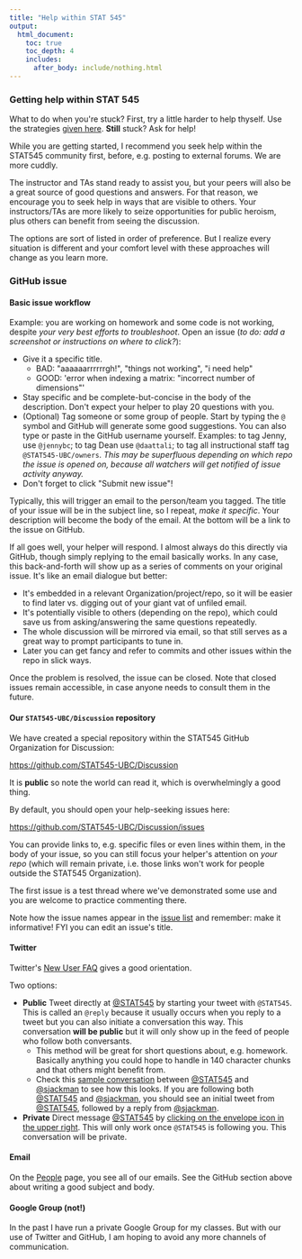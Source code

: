 ```yaml
---
title: "Help within STAT 545"
output:
  html_document:
    toc: true
    toc_depth: 4
    includes:
      after_body: include/nothing.html
---
```


### Getting help within STAT 545

What to do when you're stuck? First, try a little harder to help thyself. Use the strategies [given here](help-general.html). __Still__ stuck? Ask for help! 

While you are getting started, I recommend you seek help within the STAT545 community first, before, e.g. posting to external forums. We are more cuddly.

The instructor and TAs stand ready to assist you, but your peers will also be a great source of good questions and answers. For that reason, we encourage you to seek help in ways that are visible to others. Your instructors/TAs are more likely to seize opportunities for public heroism, plus others can benefit from seeing the discussion.

The options are sort of listed in order of preference. But I realize every situation is different and your comfort level with these approaches will change as you learn more.

### GitHub issue

#### Basic issue workflow

Example: you are working on homework and some code is not working, despite *your very best efforts to troubleshoot*. Open an issue (*to do: add a screenshot or instructions on where to click?*):

  * Give it a specific title.
    - BAD: "aaaaaarrrrrrgh!", "things not working", "i need help"
    - GOOD: 'error when indexing a matrix: "incorrect number of dimensions"'
  * Stay specific and be complete-but-concise in the body of the description. Don't expect your helper to play 20 questions with you.
  * (Optional) Tag someone or some group of people. Start by typing the `@` symbol and GitHub will generate some good suggestions. You can also type or paste in the GitHub username yourself. Examples: to tag Jenny, use `@jennybc`; to tag Dean use `@daattali`; to tag all instructional staff tag `@STAT545-UBC/owners`. *This may be superfluous depending on which repo the issue is opened on, because all watchers will get notified of issue activity anyway.*
  * Don't forget to click "Submit new issue"!

Typically, this will trigger an email to the person/team you tagged. The title of your issue will be in the subject line, so I repeat, *make it specific*. Your description will become the body of the email. At the bottom will be a link to the issue on GitHub.

If all goes well, your helper will respond. I almost always do this directly via GitHub, though simply replying to the email basically works. In any case, this back-and-forth will show up as a series of comments on your original issue. It's like an email dialogue but better:

  * It's embedded in a relevant Organization/project/repo, so it will be easier to find later vs. digging out of your giant vat of unfiled email.
  * It's potentially visible to others (depending on the repo), which could save us from asking/answering the same questions repeatedly.
  * The whole discussion will be mirrored via email, so that still serves as a great way to prompt participants to tune in.
  * Later you can get fancy and refer to commits and other issues within the repo in slick ways.
  
Once the problem is resolved, the issue can be closed. Note that closed issues remain accessible, in case anyone needs to consult them in the future.
  
#### Our `STAT545-UBC/Discussion` repository

We have created a special repository within the STAT545 GitHub Organization for Discussion:

<https://github.com/STAT545-UBC/Discussion>

It is __public__ so note the world can read it, which is overwhelmingly a good thing.

By default, you should open your help-seeking issues here:

<https://github.com/STAT545-UBC/Discussion/issues>

You can provide links to, e.g. specific files or even lines within them, in the body of your issue, so you can still focus your helper's attention on *your repo* (which will remain private, i.e. those links won't work for people outside the STAT545 Organization).

The first issue is a test thread where we've demonstrated some use and you are welcome to practice commenting there.

Note how the issue names appear in the [issue list](https://github.com/STAT545-UBC/Discussion/issues) and remember: make it informative! FYI you can edit an issue's title.

#### Twitter

Twitter's [New User FAQ](https://support.twitter.com/articles/13920-new-user-faqs) gives a good orientation.

Two options:

  * __Public__ Tweet directly at [\@STAT545](https://twitter.com/STAT545) by starting your tweet with `@STAT545`. This is called an `@reply` because it usually occurs when you reply to a tweet but you can also initiate a conversation this way. This conversation __will be public__ but it will only show up in the feed of people who follow both conversants.
    - This method will be great for short questions about, e.g. homework. Basically anything you could hope to handle in 140 character chunks and that others might benefit from.
    - Check this [sample conversation](https://twitter.com/STAT545/status/507627877169242113) between [\@STAT545](https://twitter.com/STAT545) and [\@sjackman](https://twitter.com/sjackman) to see how this looks. If you are following both [\@STAT545](https://twitter.com/STAT545) and [\@sjackman](https://twitter.com/sjackman), you should see an initial tweet from [\@STAT545](https://twitter.com/STAT545), followed by a reply from [\@sjackman](https://twitter.com/sjackman).
  * __Private__ Direct message [\@STAT545](https://twitter.com/STAT545) by [clicking on the envelope icon in the upper right](https://support.twitter.com/articles/14606-how-to-post-and-delete-direct-messages-dms). This will only work once `@STAT545` is following you. This conversation will be private.

#### Email

On the [People](people.html) page, you see all of our emails. See the GitHub section above about writing a good subject and body.

#### Google Group (not!)

In the past I have run a private Google Group for my classes. But with our use of Twitter and GitHub, I am hoping to avoid any more channels of communication.
